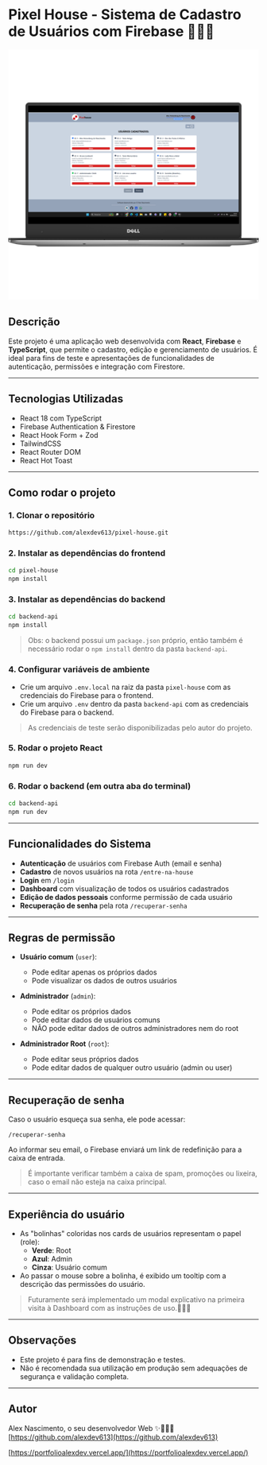 # Pixel House - Sistema de Cadastro de Usuários com Firebase 🚀🚀🚀

<p align="center">
  <img src="src/assets/mockup-front.png" alt="Mockup da tela do projeto Pixel House" width="613"/>
</p>

## Descrição

Este projeto é uma aplicação web desenvolvida com **React**, **Firebase** e **TypeScript**, que permite o cadastro, edição e gerenciamento de usuários. É ideal para fins de teste e apresentações de funcionalidades de autenticação, permissões e integração com Firestore.

---

## Tecnologias Utilizadas

- React 18 com TypeScript
- Firebase Authentication & Firestore
- React Hook Form + Zod
- TailwindCSS
- React Router DOM
- React Hot Toast

---

## Como rodar o projeto

### 1. Clonar o repositório

```bash
https://github.com/alexdev613/pixel-house.git
```

### 2. Instalar as dependências do frontend

```bash
cd pixel-house
npm install
```

### 3. Instalar as dependências do backend

```bash
cd backend-api
npm install
```

> Obs: o backend possui um `package.json` próprio, então também é necessário rodar o `npm install` dentro da pasta `backend-api`.

### 4. Configurar variáveis de ambiente

- Crie um arquivo `.env.local` na raiz da pasta `pixel-house` com as credenciais do Firebase para o frontend.
- Crie um arquivo `.env` dentro da pasta `backend-api` com as credenciais do Firebase para o backend.

> As credenciais de teste serão disponibilizadas pelo autor do projeto.

### 5. Rodar o projeto React

```bash
npm run dev
```

### 6. Rodar o backend (em outra aba do terminal)

```bash
cd backend-api
npm run dev
```

---

## Funcionalidades do Sistema

- **Autenticação** de usuários com Firebase Auth (email e senha)
- **Cadastro** de novos usuários na rota `/entre-na-house`
- **Login** em `/login`
- **Dashboard** com visualização de todos os usuários cadastrados
- **Edição de dados pessoais** conforme permissão de cada usuário
- **Recuperação de senha** pela rota `/recuperar-senha`

---

## Regras de permissão

- **Usuário comum** (`user`):

  - Pode editar apenas os próprios dados
  - Pode visualizar os dados de outros usuários

- **Administrador** (`admin`):

  - Pode editar os próprios dados
  - Pode editar dados de usuários comuns
  - NÃO pode editar dados de outros administradores nem do root

- **Administrador Root** (`root`):

  - Pode editar seus próprios dados
  - Pode editar dados de qualquer outro usuário (admin ou user)

---

## Recuperação de senha

Caso o usuário esqueça sua senha, ele pode acessar:

```url
/recuperar-senha
```

Ao informar seu email, o Firebase enviará um link de redefinição para a caixa de entrada.

> É importante verificar também a caixa de spam, promoções ou lixeira, caso o email não esteja na caixa principal.

---

## Experiência do usuário

- As "bolinhas" coloridas nos cards de usuários representam o papel (role):
  - **Verde**: Root
  - **Azul**: Admin
  - **Cinza**: Usuário comum
- Ao passar o mouse sobre a bolinha, é exibido um tooltip com a descrição das permissões do usuário.

> Futuramente será implementado um modal explicativo na primeira visita à Dashboard com as instruções de uso.🚀🚀🚀

---

## Observações

- Este projeto é para fins de demonstração e testes.
- Não é recomendada sua utilização em produção sem adequações de segurança e validação completa.

---

## Autor

Alex Nascimento, o seu desenvolvedor Web ✨🚀🚀🚀\
[https://github.com/alexdev613](https://github.com/alexdev613)

[https://portfolioalexdev.vercel.app/](https://portfolioalexdev.vercel.app/)

